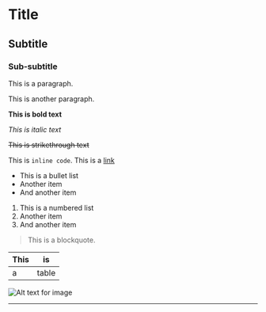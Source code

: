 # Title

## Subtitle

### Sub-subtitle

This is a paragraph. 

This is another paragraph.

**This is bold text**

*This is italic text*

~~This is strikethrough text~~

This is `inline code`.
This is a [link](http://www.example.com)

- This is a bullet list
- Another item
- And another item

1. This is a numbered list
2. Another item
3. And another item

> This is a blockquote.

| This | is   |
|------|------|
| a    | table|

![Alt text for image](http://www.example.com/image.jpg)

---
